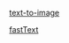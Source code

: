 [text-to-image](https://github.com/zsdonghao/text-to-image)

[fastText](https://github.com/facebookresearch/fastText)
